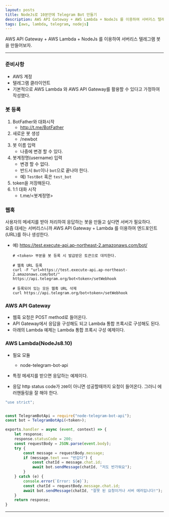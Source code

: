 ```yaml
---
layout: posts
title: NodeJs로 10분만에 Telegram Bot 만들기
description: AWS API Gateway + AWS Lambda + NodeJs 를 이용하여 서버리스 텔레그램 봇을 만들어보자.
tags: [aws, lambda, telegram, nodejs]
---
```


AWS API Gateway + AWS Lambda + NodeJs 를 이용하여 서버리스 텔레그램 봇을 만들어보자.

---

### 준비사항
- AWS 계정
- 텔레그램 클라이언트
- 기본적으로 AWS Lambda 와 AWS API Gateway를 활용할 수 있다고 가정하여 작성했다.

### 봇 등록
1. BotFather와 대화시작
    - http://t.me/BotFather
2. 새로운 봇 생성
    - /newbot
3. 봇 이름 입력
    - 나중에 변경 할 수 있다.
4. 봇계정명(username) 입력
    - 변경 할 수 없다.
    - 반드시 `Bot`이나 `bot`으로 끝나야 한다.
    - 예) `TestBot` 혹은 `test_bot`
5. token을 저장해둔다.
6. 1:1 대화 시작
    - t.me/<봇계정명>

### 웹훅
사용자의 메세지를 받아 처리하여 응답하는 봇을 만들고 싶다면 서버가 필요하다.  
요즘 대세는 서버리스니까 AWS API Gateway + Lambda 를 이용하여 엔드포인트(URL)를 하나 생성한다.
- 예) https://test.execute-api.ap-northeast-2.amazonaws.com/bot/
  ```
  # <token> 부분을 봇 등록 시 발급받은 토큰으로 대치한다.

  # 웹훅 URL 등록
  curl -F "url=https://test.execute-api.ap-northeast-2.amazonaws.com/bot/" https://api.telegram.org/bot<token>/setWebhook

  # 등록되어 있는 모든 웹훅 URL 삭제
  curl https://api.telegram.org/bot<token>/setWebhook
  ```

### AWS API Gateway
- 웹훅 요청은 POST method로 들어온다.
- API Gateway에서 응답을 구성해도 되고 Lambda 통합 프록시로 구성해도 된다.
- 아래의 Lambda 예제는 Lambda 통합 프록시 구성 예제이다.

### AWS Lambda(NodeJs8.10)
- 필요 모듈
    - node-telegram-bot-api

- 특정 메세지를 받으면 응답하는 예제이다.
- 응답 http status code가 `200`이 아니면 성공할때까지 요청이 들어온다. 그러니 에러핸들링을 잘 해야 한다.

```javascript
"use strict";


const TelegramBotApi = require("node-telegram-bot-api");
const bot = TelegramBotApi(<token>);

exports.handler = async (event, context) => {
    let response;
    response.statusCode = 200;
    const requestBody = JSON.parse(event.body);
    try {
        const message = requestBody.message;
        if (message.text === "반갑다") {
            const chatId = message.chat.id;
            await bot.sendMessage(chatId, "저도 반가워요");
        }
    } catch (e) {
        console.error(`Error: ${e}`);
        const chatId = requestBody.message.chat.id;
        await bot.sendMessage(chatId, "잘못 된 요청이거나 서버 에러입니다!");
    }
    return response;
}
```

---
